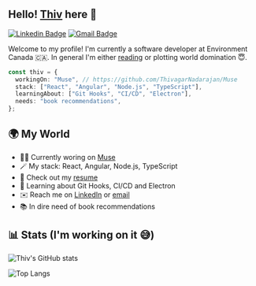 ## Hello! [Thiv](https://thivagar.com/) here 👋

[![Linkedin Badge](https://img.shields.io/badge/-Thivagar_Nadarajan-blue?style=flat&logo=Linkedin&logoColor=white&link=https://www.linkedin.com/in/thivagar-nadarajan/)](https://www.linkedin.com/in/thivagar-nadarajan/)
[![Gmail Badge](https://img.shields.io/badge/-thiv.nadarajan@gmail.com-red?style=flat&logo=Gmail&logoColor=white&link=mailto:thiv.nadarajan@gmail.com)](mailto:thiv.nadarajan@gmail.com)

Welcome to my profile! I'm currently a software developer at Environment Canada 🇨🇦. In general I'm either [reading](https://www.goodreads.com/user/show/145435240-thivagar) or plotting world domination 😇.

```ts
const thiv = {
  workingOn: "Muse", // https://github.com/ThivagarNadarajan/Muse
  stack: ["React", "Angular", "Node.js", "TypeScript"],
  learningAbout: ["Git Hooks", "CI/CD", "Electron"],
  needs: "book recommendations",
};
```

## 🌍 My World

- 👨‍💻 Currently woring on [Muse](https://github.com/ThivagarNadarajan/Muse)
- 🪄 My stack: React, Angular, Node.js, TypeScript
- 💼 Check out my [resume](https://thivagar.com/static/media/Resume.408263f0.pdf)
- 📝 Learning about Git Hooks, CI/CD and Electron
- ✉️ Reach me on [LinkedIn](https://www.linkedin.com/in/thivagar-nadarajan/) or [email](mailto:thiv.nadarajan@gmail.com)
- 📚 In dire need of book recommendations

## 📊 Stats (I'm working on it 😅)

![Thiv's GitHub stats](https://github-readme-stats.vercel.app/api?username=ThivagarNadarajan&theme=material-palenight)

![Top Langs](https://github-readme-stats.vercel.app/api/top-langs/?username=ThivagarNadarajan&layout=compact&theme=material-palenight)
